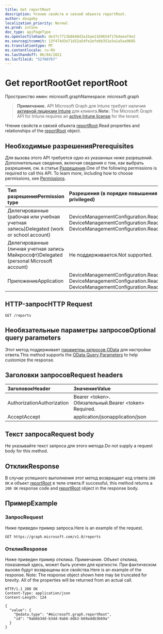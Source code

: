 ```yaml
---
title: Get reportRoot
description: Чтение свойств и связей объекта reportRoot.
author: dougeby
localization_priority: Normal
ms.prod: intune
doc_type: apiPageType
ms.openlocfilehash: de37c7713b8640d3a1bae2169654f17b4eeaf4e2
ms.sourcegitcommit: 13f474d3e71d32a5dfe2efebb351e3a1a5aa9685
ms.translationtype: MT
ms.contentlocale: ru-RU
ms.lasthandoff: 06/04/2021
ms.locfileid: "52760767"
---
```

# <a name="get-reportroot"></a><span data-ttu-id="81940-103">Get reportRoot</span><span class="sxs-lookup"><span data-stu-id="81940-103">Get reportRoot</span></span>

<span data-ttu-id="81940-104">Пространство имен: microsoft.graph</span><span class="sxs-lookup"><span data-stu-id="81940-104">Namespace: microsoft.graph</span></span>

> <span data-ttu-id="81940-105">**Примечание.** API Microsoft Graph для Intune требует наличия [активной лицензии Intune](https://go.microsoft.com/fwlink/?linkid=839381) для клиента.</span><span class="sxs-lookup"><span data-stu-id="81940-105">**Note:** The Microsoft Graph API for Intune requires an [active Intune license](https://go.microsoft.com/fwlink/?linkid=839381) for the tenant.</span></span>

<span data-ttu-id="81940-106">Чтение свойств и связей объекта [reportRoot](../resources/intune-deviceconfig-reportroot.md).</span><span class="sxs-lookup"><span data-stu-id="81940-106">Read properties and relationships of the [reportRoot](../resources/intune-deviceconfig-reportroot.md) object.</span></span>

## <a name="prerequisites"></a><span data-ttu-id="81940-107">Необходимые разрешения</span><span class="sxs-lookup"><span data-stu-id="81940-107">Prerequisites</span></span>
<span data-ttu-id="81940-p101">Для вызова этого API требуется одно из указанных ниже разрешений. Дополнительные сведения, включая сведения о том, как выбрать разрешения, см. в статье [Разрешения](/graph/permissions-reference).</span><span class="sxs-lookup"><span data-stu-id="81940-p101">One of the following permissions is required to call this API. To learn more, including how to choose permissions, see [Permissions](/graph/permissions-reference).</span></span>

|<span data-ttu-id="81940-110">Тип разрешения</span><span class="sxs-lookup"><span data-stu-id="81940-110">Permission type</span></span>|<span data-ttu-id="81940-111">Разрешения (в порядке повышения привилегий)</span><span class="sxs-lookup"><span data-stu-id="81940-111">Permissions (from least to most privileged)</span></span>|
|:---|:---|
|<span data-ttu-id="81940-112">Делегированные (рабочая или учебная учетная запись)</span><span class="sxs-lookup"><span data-stu-id="81940-112">Delegated (work or school account)</span></span>|<span data-ttu-id="81940-113">DeviceManagementConfiguration.Read.All, DeviceManagementConfiguration.ReadWrite.All</span><span class="sxs-lookup"><span data-stu-id="81940-113">DeviceManagementConfiguration.Read.All, DeviceManagementConfiguration.ReadWrite.All</span></span>|
|<span data-ttu-id="81940-114">Делегированные (личная учетная запись Майкрософт)</span><span class="sxs-lookup"><span data-stu-id="81940-114">Delegated (personal Microsoft account)</span></span>|<span data-ttu-id="81940-115">Не поддерживается.</span><span class="sxs-lookup"><span data-stu-id="81940-115">Not supported.</span></span>|
|<span data-ttu-id="81940-116">Приложение</span><span class="sxs-lookup"><span data-stu-id="81940-116">Application</span></span>|<span data-ttu-id="81940-117">DeviceManagementConfiguration.Read.All, DeviceManagementConfiguration.ReadWrite.All</span><span class="sxs-lookup"><span data-stu-id="81940-117">DeviceManagementConfiguration.Read.All, DeviceManagementConfiguration.ReadWrite.All</span></span>|

## <a name="http-request"></a><span data-ttu-id="81940-118">HTTP-запрос</span><span class="sxs-lookup"><span data-stu-id="81940-118">HTTP Request</span></span>
<!-- {
  "blockType": "ignored"
}
-->
``` http
GET /reports
```

## <a name="optional-query-parameters"></a><span data-ttu-id="81940-119">Необязательные параметры запросов</span><span class="sxs-lookup"><span data-stu-id="81940-119">Optional query parameters</span></span>
<span data-ttu-id="81940-120">Этот метод поддерживает [параметры запросов OData](/graph/query-parameters) для настройки ответа.</span><span class="sxs-lookup"><span data-stu-id="81940-120">This method supports the [OData Query Parameters](/graph/query-parameters) to help customize the response.</span></span>

## <a name="request-headers"></a><span data-ttu-id="81940-121">Заголовки запросов</span><span class="sxs-lookup"><span data-stu-id="81940-121">Request headers</span></span>
|<span data-ttu-id="81940-122">Заголовок</span><span class="sxs-lookup"><span data-stu-id="81940-122">Header</span></span>|<span data-ttu-id="81940-123">Значение</span><span class="sxs-lookup"><span data-stu-id="81940-123">Value</span></span>|
|:---|:---|
|<span data-ttu-id="81940-124">Authorization</span><span class="sxs-lookup"><span data-stu-id="81940-124">Authorization</span></span>|<span data-ttu-id="81940-125">Bearer &lt;token&gt;. Обязательный.</span><span class="sxs-lookup"><span data-stu-id="81940-125">Bearer &lt;token&gt; Required.</span></span>|
|<span data-ttu-id="81940-126">Accept</span><span class="sxs-lookup"><span data-stu-id="81940-126">Accept</span></span>|<span data-ttu-id="81940-127">application/json</span><span class="sxs-lookup"><span data-stu-id="81940-127">application/json</span></span>|

## <a name="request-body"></a><span data-ttu-id="81940-128">Текст запроса</span><span class="sxs-lookup"><span data-stu-id="81940-128">Request body</span></span>
<span data-ttu-id="81940-129">Не указывайте текст запроса для этого метода.</span><span class="sxs-lookup"><span data-stu-id="81940-129">Do not supply a request body for this method.</span></span>

## <a name="response"></a><span data-ttu-id="81940-130">Отклик</span><span class="sxs-lookup"><span data-stu-id="81940-130">Response</span></span>
<span data-ttu-id="81940-131">В случае успешного выполнения этот метод возвращает код ответа `200 OK` и объект [reportRoot](../resources/intune-deviceconfig-reportroot.md) в теле ответа.</span><span class="sxs-lookup"><span data-stu-id="81940-131">If successful, this method returns a `200 OK` response code and [reportRoot](../resources/intune-deviceconfig-reportroot.md) object in the response body.</span></span>

## <a name="example"></a><span data-ttu-id="81940-132">Пример</span><span class="sxs-lookup"><span data-stu-id="81940-132">Example</span></span>

### <a name="request"></a><span data-ttu-id="81940-133">Запрос</span><span class="sxs-lookup"><span data-stu-id="81940-133">Request</span></span>
<span data-ttu-id="81940-134">Ниже приведен пример запроса.</span><span class="sxs-lookup"><span data-stu-id="81940-134">Here is an example of the request.</span></span>
``` http
GET https://graph.microsoft.com/v1.0/reports
```

### <a name="response"></a><span data-ttu-id="81940-135">Отклик</span><span class="sxs-lookup"><span data-stu-id="81940-135">Response</span></span>
<span data-ttu-id="81940-p102">Ниже приведен пример отклика. Примечание. Объект отклика, показанный здесь, может быть усечен для краткости. При фактическом вызове будут возвращены все свойства.</span><span class="sxs-lookup"><span data-stu-id="81940-p102">Here is an example of the response. Note: The response object shown here may be truncated for brevity. All of the properties will be returned from an actual call.</span></span>
``` http
HTTP/1.1 200 OK
Content-Type: application/json
Content-Length: 124

{
  "value": {
    "@odata.type": "#microsoft.graph.reportRoot",
    "id": "9ab6b3dd-b3dd-9ab6-ddb3-b69addb3b69a"
  }
}
```




